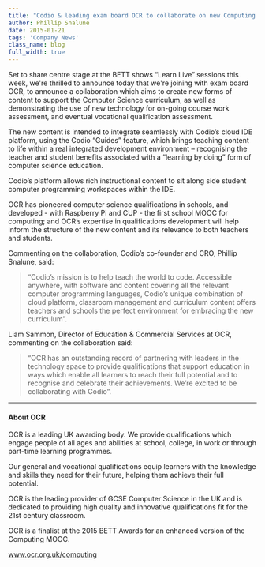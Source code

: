 ```yaml
---
title: "Codio & leading exam board OCR to collaborate on new Computing Tutorials & qualifications, in the UK & internationally"
author: Phillip Snalune
date: 2015-01-21
tags: 'Company News'
class_name: blog
full_width: true
---
```


Set to share centre stage at the BETT shows “Learn Live” sessions this week, we're thrilled to announce today that we're joining with exam board OCR, to announce a collaboration which aims to create new forms of content to support the Computer Science curriculum, as well as demonstrating the use of new technology for on-going course work assessment, and eventual vocational qualification assessment.

The new content is intended to integrate seamlessly with Codio’s cloud IDE platform, using the Codio “Guides” feature, which brings teaching content to life within a real integrated development environment – recognising the teacher and student benefits associated with a “learning by doing” form of computer science education.

Codio’s platform allows rich instructional content to sit along side student computer programming workspaces within the IDE.

OCR has pioneered computer science qualifications in schools, and developed - with Raspberry Pi and CUP - the first school MOOC for computing; and OCR’s expertise in qualifications development will help inform the structure of the new content and its relevance to both teachers and students.

Commenting on the collaboration, Codio’s co-founder and CRO, Phillip Snalune, said:
> “Codio’s mission is to help teach the world to code.  Accessible anywhere, with software and content covering all the relevant computer programming languages, Codio’s unique combination of cloud platform, classroom management and curriculum content offers teachers and schools the perfect environment for embracing the new curriculum”.

Liam Sammon, Director of Education & Commercial Services at OCR, commenting on the collaboration said:
> “OCR has an outstanding record of partnering with leaders in the technology space to provide qualifications that support education in ways which enable all learners to reach their full potential and to recognise and celebrate their achievements.  We’re excited to be collaborating with Codio”.

---

#### About OCR

OCR is a leading UK awarding body. We provide qualifications which engage people of all ages and abilities at school, college, in work or through part-time learning programmes. 

Our general and vocational qualifications equip learners with the knowledge and skills they need for their future, helping them achieve their full potential. 

OCR is the leading provider of GCSE Computer Science in the UK and is dedicated to providing high quality and innovative qualifications fit for the 21st century classroom.

OCR is a finalist at the 2015 BETT Awards for an enhanced version of the Computing MOOC.

www.ocr.org.uk/computing
